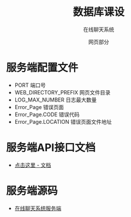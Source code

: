 <h1 style="text-align : center;" align="center">数据库课设</h1>
<p style="text-align : center;" align="center">在线聊天系统</p>
<p style="text-align : center;" align="center">网页部分</p>

# 服务端配置文件

- PORT 端口号
- WEB_DIRECTORY_PREFIX 网页文件目录
- LOG_MAX_NUMBER 日志最大数量
- Error_Page 错误页面
- Error_Page.CODE 错误代码
- Error_Page.LOCATION 错误页面文件地址

# 服务端API接口文档
- [点击这里 - 文档](https://github.com/DevilSpiderX/ChatOnline/tree/main/doc)

# 服务端源码
- [在线聊天系统服务端](https://github.com/DevilSpiderX/ChatOnline)
